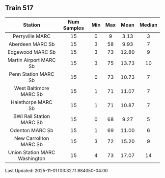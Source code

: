 ## Train 517

| Station | Num Samples | Min | Max | Mean | Median |
| :-----: | :---------: | :-: | :-: | :--: | :----: |
| Perryville MARC | 15 | 0 | 9 | 3.13 | 3 |
| Aberdeen MARC Sb | 15 | 3 | 58 | 9.93 | 7 |
| Edgewood MARC Sb | 15 | 3 | 73 | 12.80 | 9 |
| Martin Airport MARC Sb | 15 | 3 | 75 | 13.73 | 10 |
| Penn Station MARC Sb | 15 | 0 | 73 | 10.73 | 7 |
| West Baltimore MARC Sb | 15 | 1 | 71 | 11.07 | 7 |
| Halethorpe MARC Sb | 15 | 1 | 71 | 10.87 | 7 |
| BWI Rail Station MARC Sb | 15 | 0 | 68 | 9.27 | 5 |
| Odenton MARC Sb | 15 | 1 | 69 | 11.00 | 6 |
| New Carrollton MARC Sb | 15 | 3 | 72 | 15.20 | 9 |
| Union Station MARC Washington | 15 | 4 | 73 | 17.07 | 14 |


Last Updated: 2025-11-01T03:32:11.684050-04:00